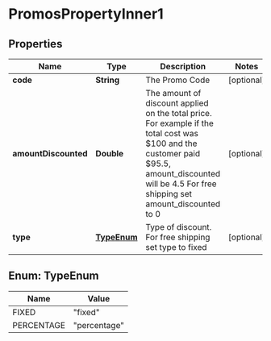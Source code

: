 

# PromosPropertyInner1


## Properties

| Name | Type | Description | Notes |
|------------ | ------------- | ------------- | -------------|
|**code** | **String** | The Promo Code |  [optional] |
|**amountDiscounted** | **Double** | The amount of discount applied on the total price. For example if the total cost was $100 and the customer paid $95.5, amount_discounted will be 4.5 For free shipping set amount_discounted to 0 |  [optional] |
|**type** | [**TypeEnum**](#TypeEnum) | Type of discount. For free shipping set type to fixed |  [optional] |



## Enum: TypeEnum

| Name | Value |
|---- | -----|
| FIXED | &quot;fixed&quot; |
| PERCENTAGE | &quot;percentage&quot; |



